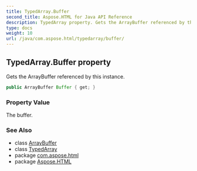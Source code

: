 ```yaml
---
title: TypedArray.Buffer
second_title: Aspose.HTML for Java API Reference
description: TypedArray property. Gets the ArrayBuffer referenced by this instance
type: docs
weight: 10
url: /java/com.aspose.html/typedarray/buffer/
---
```

## TypedArray.Buffer property

Gets the ArrayBuffer referenced by this instance.

```java
public ArrayBuffer Buffer { get; }
```

### Property Value

The buffer.

### See Also

* class [ArrayBuffer](../../arraybuffer/)
* class [TypedArray](../)
* package [com.aspose.html](../../typedarray/)
* package [Aspose.HTML](../../../)
